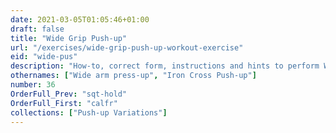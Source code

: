```yaml
---
date: 2021-03-05T01:05:46+01:00
draft: false
title: "Wide Grip Push-up"
url: "/exercises/wide-grip-push-up-workout-exercise"
eid: "wide-pus"
description: "How-to, correct form, instructions and hints to perform Wide Grip Push-up. Similar exercises and video demo"
othernames: ["Wide arm press-up", "Iron Cross Push-up"]
number: 36
OrderFull_Prev: "sqt-hold"
OrderFull_First: "calfr"
collections: ["Push-up Variations"]
---
```

